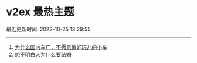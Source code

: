 # v2ex 最热主题

最近更新时间: 2022-10-25 13:29:55

--- 
1. [为什么国内车厂，不愿意做好玩儿的小车](https://www.v2ex.com/t/889587) 
2. [想不明白人为什么要结婚](https://www.v2ex.com/t/889616) 
